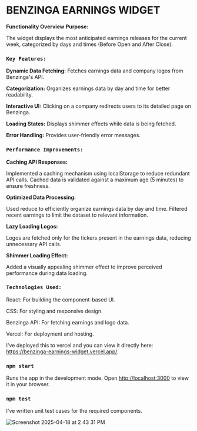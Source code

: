 # BENZINGA EARNINGS WIDGET
**Functionality Overview**
**Purpose:**

The widget displays the most anticipated earnings releases for the current week, categorized by days and times (Before Open and After Close).

### `Key Features:`

**Dynamic Data Fetching:** Fetches earnings data and company logos from Benzinga's API.

**Categorization:** Organizes earnings data by day and time for better readability.

**Interactive UI:** Clicking on a company redirects users to its detailed page on Benzinga.

**Loading States:** Displays shimmer effects while data is being fetched.

**Error Handling:** Provides user-friendly error messages.


### `Performance Improvements:`

**Caching API Responses:**

Implemented a caching mechanism using localStorage to reduce redundant API calls. Cached data is validated against a maximum age (5 minutes) to ensure freshness.

**Optimized Data Processing:**

Used reduce to efficiently organize earnings data by day and time. Filtered recent earnings to limit the dataset to relevant information.

**Lazy Loading Logos:**

Logos are fetched only for the tickers present in the earnings data, reducing unnecessary API calls.

**Shimmer Loading Effect:**

Added a visually appealing shimmer effect to improve perceived performance during data loading.

### `Technologies Used:`
React: For building the component-based UI.

CSS: For styling and responsive design.

Benzinga API: For fetching earnings and logo data.

Vercel: For deployment and hosting.

I've deployed this to vercel and you can view it directly here: https://benzinga-earnings-widget.vercel.app/

### `npm start`

Runs the app in the development mode.
Open [http://localhost:3000](http://localhost:3000) to view it in your browser.

### `npm test`

I've written unit test cases for the required components.

![Screenshot 2025-04-18 at 2 43 31 PM](https://github.com/user-attachments/assets/f84fc4e4-1383-4489-a2b3-9d0a8e4aca83)



